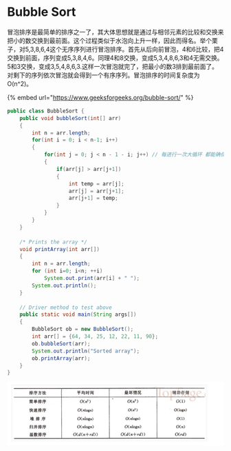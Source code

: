 # Bubble Sort

 冒泡排序是最简单的排序之一了，其大体思想就是通过与相邻元素的比较和交换来把小的数交换到最前面。这个过程类似于水泡向上升一样，因此而得名。举个栗子，对5,3,8,6,4这个无序序列进行冒泡排序。首先从后向前冒泡，4和6比较，把4交换到前面，序列变成5,3,8,4,6。同理4和8交换，变成5,3,4,8,6,3和4无需交换。5和3交换，变成3,5,4,8,6,3.这样一次冒泡就完了，把最小的数3排到最前面了。对剩下的序列依次冒泡就会得到一个有序序列。冒泡排序的时间复杂度为O\(n^2\)。

{% embed url="https://www.geeksforgeeks.org/bubble-sort/" %}

```java
public class BubbleSort {
    public void bubbleSort(int[] arr)
    {
        int n = arr.length;
        for(int i = 0; i < n-1; i++)
        {
            for(int j = 0; j < n - 1 - i; j++) // 每进行一次大循环 都能确保把最大的那个数放到相应的位置
            {
                if(arr[j] > arr[j+1])
                {
                    int temp = arr[j];
                    arr[j] = arr[j+1];
                    arr[j+1] = temp;
                }
            }
        }
    }

    /* Prints the array */
    void printArray(int arr[])
    {
        int n = arr.length;
        for (int i=0; i<n; ++i)
            System.out.print(arr[i] + " ");
        System.out.println();
    }

    // Driver method to test above
    public static void main(String args[])
    {
        BubbleSort ob = new BubbleSort();
        int arr[] = {64, 34, 25, 12, 22, 11, 90};
        ob.bubbleSort(arr);
        System.out.println("Sorted array");
        ob.printArray(arr);
    }
}

```

![](../.gitbook/assets/image%20%288%29.png)



